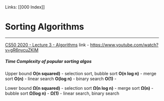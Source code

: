 Links:  [[000 Index]]
# Sorting Algorithms
---
[CS50 2020 - Lecture 3 - Algorithms](https://www.youtube.com/watch?v=gR6nycuZKlM)
link - https://www.youtube.com/watch?v=gR6nycuZKlM
##### Time Complexity of popular sorting algos
Upper bound
**O(n squared)**  - selection sort, bubble sort
**O(n log n)** - merge sort
**O(n)** - linear search
**O(log n)** - binary search
**O(1)** - 

Lower bound
**Ω(n squared)** - selection sort
**Ω(n log n)** - merge sort
**Ω(n)** - bubble sort
**Ω(log n)** -
**Ω(1)** - linear search, binary search